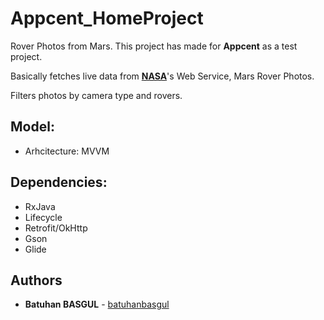 # Appcent_HomeProject

Rover Photos from Mars. This project has made for **Appcent** as a test project.

Basically fetches live data from [**NASA**](https://api.nasa.gov/index.html#browseAPI)'s Web Service, Mars Rover Photos.

Filters photos by camera type and rovers.


## Model:
* Arhcitecture: MVVM

## Dependencies:

* RxJava
* Lifecycle
* Retrofit/OkHttp
* Gson
* Glide


## Authors
* **Batuhan BASGUL** - [batuhanbasgul](https://github.com/batuhanbasgul?tab=repositories)
